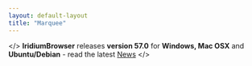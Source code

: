 ```yaml
---
layout: default-layout
title: "Marquee"
---
```


</> **IridiumBrowser** releases **version 57.0** for **Windows, Mac OSX** and **Ubuntu/Debian** - read the latest [News](/index.html#news "latest News") </>